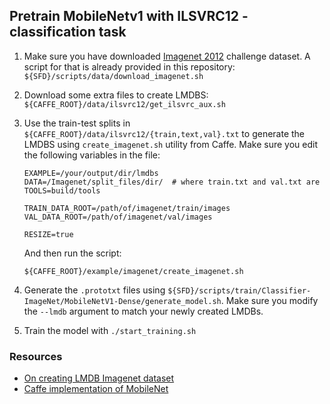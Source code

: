 ## Pretrain MobileNetv1 with ILSVRC12 - classification task

1. Make sure you have downloaded [Imagenet 2012](http://www.image-net.org/challenges/LSVRC/2012/) challenge dataset. A script for that is already provided in this repository: `${SFD}/scripts/data/download_imagenet.sh`

2. Download some extra files to create LMDBS: `${CAFFE_ROOT}/data/ilsvrc12/get_ilsvrc_aux.sh`

3. Use the train-test splits in `${CAFFE_ROOT}/data/ilsvrc12/{train,text,val}.txt` to generate the LMDBS using `create_imagenet.sh` utility from Caffe. Make sure you edit the following variables in the file:
    
    ```
    EXAMPLE=/your/output/dir/lmdbs
    DATA=/Imagenet/split_files/dir/  # where train.txt and val.txt are
    TOOLS=build/tools

    TRAIN_DATA_ROOT=/path/of/imagenet/train/images
    VAL_DATA_ROOT=/path/of/imagenet/val/images

    RESIZE=true
    ```

    And then run the script:

    ```
    ${CAFFE_ROOT}/example/imagenet/create_imagenet.sh
    ```

4. Generate the `.prototxt` files using `${SFD}/scripts/train/Classifier-ImageNet/MobileNetV1-Dense/generate_model.sh`. Make sure you modify the `--lmdb` argument to match your newly created LMDBs.

5. Train the model with `./start_training.sh`

### Resources

- [On creating LMDB Imagenet dataset](https://github.com/BVLC/caffe/tree/master/examples/imagenet)
- [Caffe implementation of MobileNet](https://github.com/shicai/MobileNet-Caffe)
